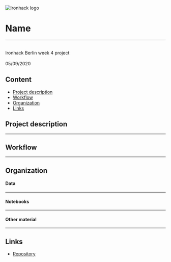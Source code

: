![Ironhack logo](https://i.imgur.com/1QgrNNw.png)

# Name

***
<br>Ironhack Berlin week 4 project
<br>
<br>05/09/2020

## Content
- [Project description](#Project-description)
- [Workflow](#Workflow)
- [Organization](#Organization)
- [Links](#Links)

## Project description

***

## Workflow
***

## Organization

#### Data
***

#### Notebooks
***

#### Other material
***

## Links
- [Repository](https://github.com/therinz/unemployment_stats)

